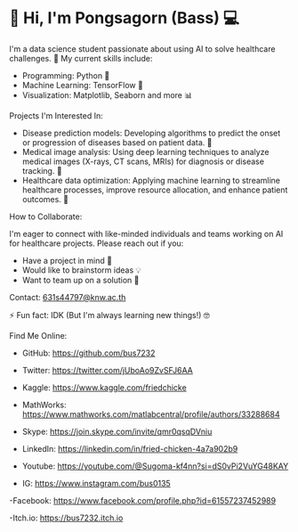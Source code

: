 # 👋 Hi, I'm Pongsagorn (Bass) 💻

I'm a data science student passionate about using AI to solve healthcare challenges. 🏥  My current skills include:

- Programming: Python 🐍
- Machine Learning: TensorFlow 🧠
- Visualization: Matplotlib, Seaborn and more 📊 

Projects I'm Interested In:

- Disease prediction models: Developing algorithms to predict the onset or progression of diseases based on patient data. 🔮
- Medical image analysis: Using deep learning techniques to analyze medical images (X-rays, CT scans, MRIs) for diagnosis or disease tracking. 🔬
- Healthcare data optimization: Applying machine learning to streamline healthcare processes, improve resource allocation, and enhance patient outcomes. 🚀

How to Collaborate:

I'm eager to connect with like-minded individuals and teams working on AI for healthcare projects. Please reach out if you:

- Have a project in mind 🤔
- Would like to brainstorm ideas 💡
- Want to team up on a solution 🤝

Contact:  631s44797@knw.ac.th

⚡ Fun fact: IDK (But I'm always learning new things!) 🤓

Find Me Online:

- GitHub: https://github.com/bus7232
  
- Twitter: https://twitter.com/jUboAo9ZvSFJ6AA
  
- Kaggle: https://www.kaggle.com/friedchicke
  
- MathWorks: https://www.mathworks.com/matlabcentral/profile/authors/33288684
  
- Skype: https://join.skype.com/invite/qmr0qsqDVniu
  
- LinkedIn: https://linkedin.com/in/fried-chicken-4a7a902b9
  
- Youtube: https://youtube.com/@Sugoma-kf4nn?si=dS0vPi2VuYG48KAY
  
- IG: https://www.instagram.com/bus0135
  
-Facebook: https://www.facebook.com/profile.php?id=61557237452989

-Itch.io: https://bus7232.itch.io
